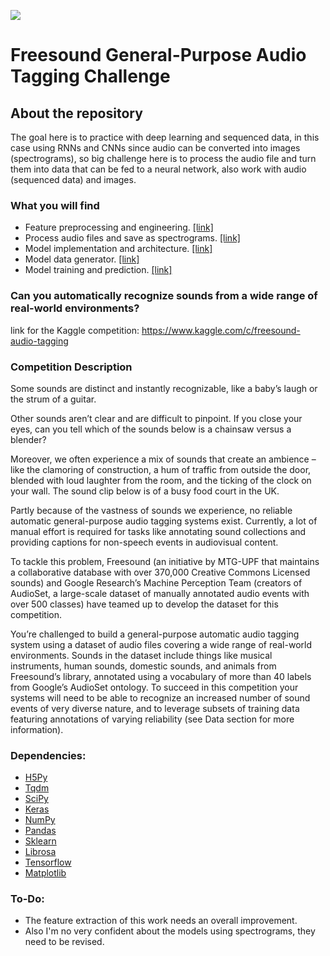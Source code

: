 ![](https://blog.freesound.org/wp-content/uploads/2017/12/updated_logo.png)

# Freesound General-Purpose Audio Tagging Challenge

## About the repository
The goal here is to practice with deep learning and sequenced data, in this case using RNNs and CNNs since audio can be converted into images (spectrograms), so big challenge here is to process the audio file and turn them into data that can be fed to a neural network, also work with audio (sequenced data) and images.

### What you will find
* Feature preprocessing and engineering. [[link]](https://github.com/dimitreOliveira/FreesoundAudioTagging/blob/master/dataset.py)
* Process audio files and save as spectrograms. [[link]](https://github.com/dimitreOliveira/FreesoundAudioTagging/blob/master/dataset.py)
* Model implementation and architecture. [[link]](https://github.com/dimitreOliveira/FreesoundAudioTagging/blob/master/model.py)
* Model data generator. [[link]](https://github.com/dimitreOliveira/FreesoundAudioTagging/blob/master/methods.py)
* Model training and prediction. [[link]](https://github.com/dimitreOliveira/FreesoundAudioTagging/blob/master/main.py)

### Can you automatically recognize sounds from a wide range of real-world environments?

link for the Kaggle competition: https://www.kaggle.com/c/freesound-audio-tagging


### Competition Description
Some sounds are distinct and instantly recognizable, like a baby’s laugh or the strum of a guitar.

Other sounds aren’t clear and are difficult to pinpoint. If you close your eyes, can you tell which of the sounds below is a chainsaw versus a blender?

Moreover, we often experience a mix of sounds that create an ambience – like the clamoring of construction, a hum of traffic from outside the door, blended with loud laughter from the room, and the ticking of the clock on your wall. The sound clip below is of a busy food court in the UK.

Partly because of the vastness of sounds we experience, no reliable automatic general-purpose audio tagging systems exist. Currently, a lot of manual effort is required for tasks like annotating sound collections and providing captions for non-speech events in audiovisual content.

To tackle this problem, Freesound (an initiative by MTG-UPF that maintains a collaborative database with over 370,000 Creative Commons Licensed sounds) and Google Research’s Machine Perception Team (creators of AudioSet, a large-scale dataset of manually annotated audio events with over 500 classes) have teamed up to develop the dataset for this competition.

You’re challenged to build a general-purpose automatic audio tagging system using a dataset of audio files covering a wide range of real-world environments. Sounds in the dataset include things like musical instruments, human sounds, domestic sounds, and animals from Freesound’s library, annotated using a vocabulary of more than 40 labels from Google’s AudioSet ontology. To succeed in this competition your systems will need to be able to recognize an increased number of sound events of very diverse nature, and to leverage subsets of training data featuring annotations of varying reliability (see Data section for more information).

### Dependencies:
* [H5Py](https://www.h5py.org/)
* [Tqdm](https://tqdm.github.io/)
* [SciPy](https://www.scipy.org/)
* [Keras](https://keras.io/)
* [NumPy](http://www.numpy.org/)
* [Pandas](http://pandas.pydata.org/)
* [Sklearn](https://scikit-learn.org/stable/)
* [Librosa](https://librosa.github.io/librosa/)
* [Tensorflow](https://www.tensorflow.org/)
* [Matplotlib](http://matplotlib.org/)

### To-Do:
* The feature extraction of this work needs an overall improvement.
* Also I'm no very confident about the models using  spectrograms, they need to be revised.
